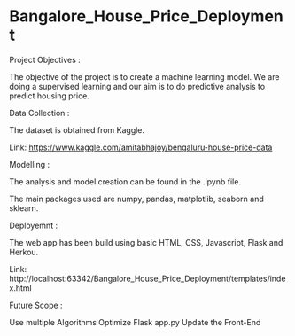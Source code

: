# Bangalore_House_Price_Deployment

Project Objectives :

The objective of the project is to create a machine learning model. We are doing a supervised learning and our aim is to do predictive analysis to predict housing price.

Data Collection :

The dataset is obtained from Kaggle.

Link: https://www.kaggle.com/amitabhajoy/bengaluru-house-price-data

Modelling :

The analysis and model creation can be found in the .ipynb file.

The main packages used are numpy, pandas, matplotlib, seaborn and sklearn.

Deployemnt :

The web app has been build using basic HTML, CSS, Javascript, Flask and Herkou.

Link: http://localhost:63342/Bangalore_House_Price_Deployment/templates/index.html

Future Scope :

Use multiple Algorithms
Optimize Flask app.py
Update the Front-End
